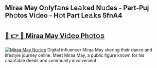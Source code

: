 ## Miraa May O𝚗lyf𝚊ns Le𝚊𝚔ed N𝚞𝚍es - Part-Puj Ph𝚘tos Vi𝚍eo - H𝚘t Part Le𝚊𝚔s 5fnA4

# <h2><a href="http://hf91ep.feru.top/?c=Miraa+May">🔗 👉 🔴 Miraa May Vi𝚍𝚎o Ph𝚘t𝚘𝚜</a></h2>

[![Miraa May Nu𝚍𝚎s](https://i.imgur.com/0TWrTi3.gif)](http://hf91ep.feru.top/?c=Miraa+May)
Digital influencer Miraa May sharing their dance and lifestyle journey online. Meet Miraa May, a public figure known for his charitable deeds and community involvement. 
